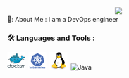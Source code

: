 <div id="header" align="center">
  <img src="https://media.giphy.com/media/5HSYaZTcRpYnS/giphy.gif" width="100"/>
</div>
🧔: About Me :
I am a DevOps engineer

### :hammer_and_wrench: Languages and Tools :
<div>
  <img src="https://raw.githubusercontent.com/devicons/devicon/2ae2a900d2f041da66e950e4d48052658d850630/icons/docker/docker-original-wordmark.svg" title="Java" alt="Java" width="40" height="40"/>&nbsp;
    <img src="https://raw.githubusercontent.com/devicons/devicon/2ae2a900d2f041da66e950e4d48052658d850630/icons/kubernetes/kubernetes-plain-wordmark.svg" title="Java" alt="Java" width="40" height="40"/>&nbsp;
      <img src="https://raw.githubusercontent.com/devicons/devicon/2ae2a900d2f041da66e950e4d48052658d850630/icons/linux/linux-original.svg" title="Java" alt="Java" width="40" height="40"/>&nbsp;
        <img src="https://www.vectorlogo.zone/logos/terraformio/terraformio-ar21.svg" title="Java" alt="Java" width="80" height="50"/>&nbsp;
</div>
